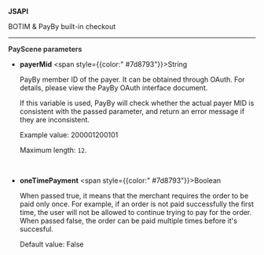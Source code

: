 **JSAPI**

BOTIM & PayBy built-in checkout

---

**<font color="#333333"> PayScene parameters</font>**

- **payerMid** <span style={{color:" #7d8793"}}>String</span>

  PayBy member ID of the payer. It can be obtained through OAuth. For details, please view the PayBy OAuth interface document.

  If this variable is used, PayBy will check whether the actual payer MID is consistent with the passed parameter, and return an error message if they are inconsistent.

  Example value: 200001200101

  Maximum length: `12`.

  <br/>

- **oneTimePayment** <span style={{color:" #7d8793"}}>Boolean</span>

  When passed true, it means that the merchant requires the order to be paid only once. For example, if an order is not paid successfully the first time, the user will not be allowed to continue trying to pay for the order. When passed false, the order can be paid multiple times before it's succesful.

  Default value: False
  
  <br/>
